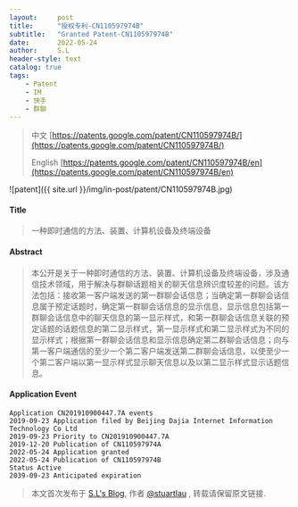 ```yaml
---
layout:     post
title:      "授权专利-CN110597974B"
subtitle:   "Granted Patent-CN110597974B"
date:       2022-05-24
author:     S.L
header-style: text
catalog: true
tags:
    - Patent
    - IM
    - 快手
    - 群聊
---
```

> 中文 [https://patents.google.com/patent/CN110597974B/](https://patents.google.com/patent/CN110597974B/)
>
> English [https://patents.google.com/patent/CN110597974B/en](https://patents.google.com/patent/CN110597974B/en)

![patent]({{ site.url }}/img/in-post/patent/CN110597974B.jpg)
#### Title
> 一种即时通信的方法、装置、计算机设备及终端设备








#### Abstract
> 本公开是关于一种即时通信的方法、装置、计算机设备及终端设备，涉及通信技术领域，用于解决与群聊话题相关的聊天信息辨识度较差的问题。该方法包括：接收第一客户端发送的第一群聊会话信息；当确定第一群聊会话信息属于预定话题时，确定第一群聊会话信息的显示信息，显示信息包括第一群聊会话信息中的聊天信息的第一显示样式，和第一群聊会话信息关联的预定话题的话题信息的第二显示样式，第一显示样式和第二显示样式为不同的显示样式；根据第一群聊会话信息和显示信息确定第二群聊会话信息；向与第一客户端通信的至少一个第二客户端发送第二群聊会话信息，以使至少一个第二客户端以第一显示样式显示聊天信息以及以第二显示样式显示话题信息。








#### Application Event
```
Application CN201910900447.7A events 
2019-09-23 Application filed by Beijing Dajia Internet Information Technology Co Ltd
2019-09-23 Priority to CN201910900447.7A
2019-12-20 Publication of CN110597974A
2022-05-24 Application granted
2022-05-24 Publication of CN110597974B
Status Active
2039-09-23 Anticipated expiration
```
> 本文首次发布于 [S.L's Blog](https://liushuo.me), 作者 [@stuartlau](http://github.com/stuartlau) ,
转载请保留原文链接.
